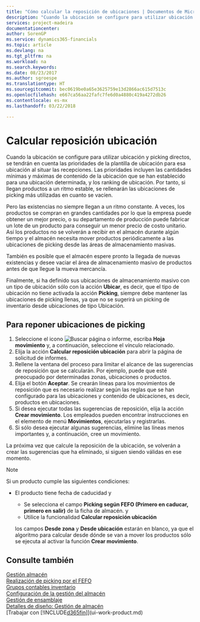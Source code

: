 ```yaml
---
title: "Cómo calcular la reposición de ubicaciones | Documentos de Microsoft"
description: "Cuando la ubicación se configure para utilizar ubicación y picking directos, se tendrán en cuenta las prioridades de la plantilla de ubicación para esa ubicación al situar las recepciones."
services: project-madeira
documentationcenter: 
author: SorenGP
ms.service: dynamics365-financials
ms.topic: article
ms.devlang: na
ms.tgt_pltfrm: na
ms.workload: na
ms.search.keywords: 
ms.date: 08/23/2017
ms.author: sgroespe
ms.translationtype: HT
ms.sourcegitcommit: bec0619be0a65e3625759e13d2866ac615d7513c
ms.openlocfilehash: e667ca56aa22fafc7fe6d0a4880c419a4272db26
ms.contentlocale: es-mx
ms.lasthandoff: 03/22/2018

---
```

# <a name="calculate-bin-replenishment"></a>Calcular reposición ubicación
Cuando la ubicación se configure para utilizar ubicación y picking directos, se tendrán en cuenta las prioridades de la plantilla de ubicación para esa ubicación al situar las recepciones. Las prioridades incluyen las cantidades mínimas y máximas de contenido de la ubicación que se han establecido para una ubicación determinada, y los ranking de ubicación. Por tanto, si llegan productos a un ritmo estable, se rellenarán las ubicaciones de picking más utilizadas en cuanto se vacíen.  

Pero las existencias no siempre llegan a un ritmo constante. A veces, los productos se compran en grandes cantidades por lo que la empresa puede obtener un mejor precio, o su departamento de producción puede fabricar un lote de un producto para conseguir un menor precio de costo unitario. Así los productos no se volverán a recibir en el almacén durante algún tiempo y el almacén necesita mover productos periódicamente a las ubicaciones de picking desde las áreas de almacenamiento masivas.  

También es posible que el almacén espere pronto la llegada de nuevas existencias y desee vaciar el área de almacenamiento masivo de productos antes de que llegue la mueva mercancía.  

Finalmente, si ha definido sus ubicaciones de almacenamiento masivo con un tipo de ubicación sólo con la acción **Ubicar**, es decir, que el tipo de ubicación no tiene activada la acción **Picking**, siempre debe mantener las ubicaciones de picking llenas, ya que no se sugerirá un picking de inventario desde ubicaciones de tipo Ubicación.  

## <a name="to-replenish-pick-bins"></a>Para reponer ubicaciones de picking  
1.  Seleccione el icono ![Buscar página o informe](media/ui-search/search_small.png "icono Buscar página o informe"), escriba **Hoja movimiento** y, a continuación, seleccione el vínculo relacionado.  
2.  Elija la acción **Calcular reposición ubicación** para abrir la página de solicitud de informes.  
3.  Rellene la ventana del proceso para limitar el alcance de las sugerencias de reposición que se calcularán. Por ejemplo, puede que esté preocupado por determinadas zonas, ubicaciones o productos.  
4.  Elija el botón **Aceptar**. Se crearán líneas para los movimientos de reposición que es necesario realizar según las reglas que se han configurado para las ubicaciones y contenido de ubicaciones, es decir, productos en ubicaciones.  
5.  Si desea ejecutar todas las sugerencias de reposición, elija la acción **Crear movimiento**. Los empleados pueden encontrar instrucciones en el elemento de menú **Movimientos**, ejecutarlas y registrarlas.  
6.  Si sólo desea ejecutar algunas sugerencias, elimine las líneas menos importantes y, a continuación, cree un movimiento.  

La próxima vez que calcule la reposición de la ubicación, se volverán a crear las sugerencias que ha eliminado, si siguen siendo válidas en ese momento.  

> [!NOTE]
>  Si un producto cumple las siguientes condiciones:  
> 
> - El producto tiene fecha de caducidad y  
>   -   Se selecciona el campo **Picking según FEFO (Primero en caducar, primero en salir)** de la ficha de almacén. y  
>   -   Utilice la funcionalidad **Calcular reposición ubicación**  
> 
>   los campos **Desde zona** y **Desde ubicación** estarán en blanco, ya que el algoritmo para calcular desde dónde se van a mover los productos sólo se ejecuta al activar la función **Crear movimiento**.  

## <a name="see-also"></a>Consulte también  
[Gestión almacén](warehouse-manage-warehouse.md)  
[Realización de picking por el FEFO](warehouse-picking-by-fefo.md)  
[Grupos contables inventario](inventory-manage-inventory.md)  
[Configuración de la gestión del almacén](warehouse-setup-warehouse.md)     
[Gestión de ensamblaje](assembly-assemble-items.md)    
[Detalles de diseño: Gestión de almacén](design-details-warehouse-management.md)  
[Trabajar con [!INCLUDE[d365fin](includes/d365fin_md.md)]](ui-work-product.md)

